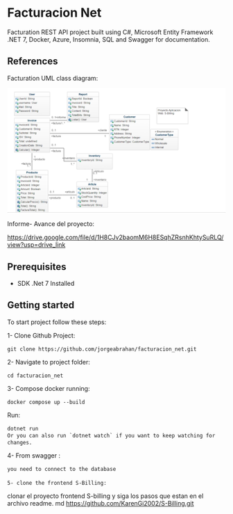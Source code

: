 # Facturacion Net

Facturation REST API project built using C#, Microsoft Entity Framework .NET 7, Docker, Azure, Insomnia, SQL and Swagger for documentation.

## References

Facturation UML class diagram:

![Facturation uml class diagram](./repo_images/diagrama-facturacion.png)

Informe- Avance del proyecto:

https://drive.google.com/file/d/1H8CJv2baomM6H8ESqhZRsnhKhtySuRLQ/view?usp=drive_link

## Prerequisites

- SDK .Net 7 Installed

## Getting started

To start project follow these steps:

1- Clone Github Project:

```
git clone https://github.com/jorgeabrahan/facturacion_net.git
```

2- Navigate to project folder:

```
cd facturacion_net
```

3- Compose docker running:

```
docker compose up --build
```

Run:

```
dotnet run
Or you can also run `dotnet watch` if you want to keep watching for changes.
```
4- From swagger :

```
you need to connect to the database 

5- clone the frontend S-Billing:

```
clonar el proyecto frontend S-billing y siga los pasos que estan en el archivo readme. md 
https://github.com/KarenGi2002/S-Billing.git


